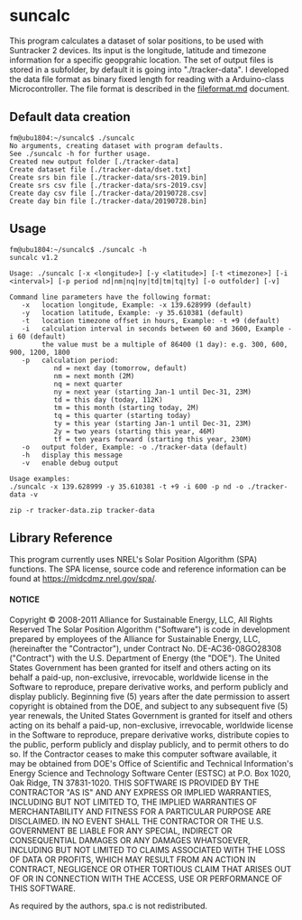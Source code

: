 # suncalc

This program calculates a dataset of solar positions, to be used with Suntracker 2 devices. Its input is the longitude, latitude and timezone information for a specific geopgrahic location. The set of output files is stored in a subfolder, by default it is going into "./tracker-data". I developed the data file format as binary fixed length for reading with a Arduino-class Microcontroller. The file format is described in the [fileformat.md](./fileformat.md) document.

## Default data creation

```
fm@ubu1804:~/suncalc$ ./suncalc
No arguments, creating dataset with program defaults.
See ./suncalc -h for further usage.
Created new output folder [./tracker-data]
Create dataset file [./tracker-data/dset.txt]
Create srs bin file [./tracker-data/srs-2019.bin]
Create srs csv file [./tracker-data/srs-2019.csv]
Create day csv file [./tracker-data/20190728.csv]
Create day bin file [./tracker-data/20190728.bin]
```

## Usage
```
fm@ubu1804:~/suncalc$ ./suncalc -h
suncalc v1.2

Usage: ./suncalc [-x <longitude>] [-y <latitude>] [-t <timezone>] [-i <interval>] [-p period nd|nm|nq|ny|td|tm|tq|ty] [-o outfolder] [-v]

Command line parameters have the following format:
   -x   location longitude, Example: -x 139.628999 (default)
   -y   location latitude, Example: -y 35.610381 (default)
   -t   location timezone offset in hours, Example: -t +9 (default)
   -i   calculation interval in seconds between 60 and 3600, Example -i 60 (default)
        the value must be a multiple of 86400 (1 day): e.g. 300, 600, 900, 1200, 1800
   -p   calculation period:
           nd = next day (tomorrow, default)
           nm = next month (2M)
           nq = next quarter
           ny = next year (starting Jan-1 until Dec-31, 23M)
           td = this day (today, 112K)
           tm = this month (starting today, 2M)
           tq = this quarter (starting today)
           ty = this year (starting Jan-1 until Dec-31, 23M)
           2y = two years (starting this year, 46M)
           tf = ten years forward (starting this year, 230M)
   -o   output folder, Example: -o ./tracker-data (default)
   -h   display this message
   -v   enable debug output

Usage examples:
./suncalc -x 139.628999 -y 35.610381 -t +9 -i 600 -p nd -o ./tracker-data -v

zip -r tracker-data.zip tracker-data
```
## Library Reference

This program currently uses NREL's Solar Position Algorithm (SPA) functions.
The SPA license, source code and reference information can be found at
https://midcdmz.nrel.gov/spa/.

#### NOTICE 

Copyright © 2008-2011 Alliance for Sustainable Energy, LLC, All Rights Reserved
The Solar Position Algorithm ("Software") is code in development prepared by employees of the Alliance for Sustainable Energy, LLC, (hereinafter the "Contractor"), under Contract No. DE-AC36-08GO28308 ("Contract") with the U.S. Department of Energy (the "DOE"). The United States Government has been granted for itself and others acting on its behalf a paid-up, non-exclusive, irrevocable, worldwide license in the Software to reproduce, prepare derivative works, and perform publicly and display publicly. Beginning five (5) years after the date permission to assert copyright is obtained from the DOE, and subject to any subsequent five (5) year renewals, the United States Government is granted for itself and others acting on its behalf a paid-up, non-exclusive, irrevocable, worldwide license in the Software to reproduce, prepare derivative works, distribute copies to the public, perform publicly and display publicly, and to permit others to do so. If the Contractor ceases to make this computer software available, it may be obtained from DOE's Office of Scientific and Technical Information's Energy Science and Technology Software Center (ESTSC) at P.O. Box 1020, Oak Ridge, TN 37831-1020. THIS SOFTWARE IS PROVIDED BY THE CONTRACTOR "AS IS" AND ANY EXPRESS OR IMPLIED WARRANTIES, INCLUDING BUT NOT LIMITED TO, THE IMPLIED WARRANTIES OF MERCHANTABILITY AND FITNESS FOR A PARTICULAR PURPOSE ARE DISCLAIMED. IN NO EVENT SHALL THE CONTRACTOR OR THE U.S. GOVERNMENT BE LIABLE FOR ANY SPECIAL, INDIRECT OR CONSEQUENTIAL DAMAGES OR ANY DAMAGES WHATSOEVER, INCLUDING BUT NOT LIMITED TO CLAIMS ASSOCIATED WITH THE LOSS OF DATA OR PROFITS, WHICH MAY RESULT FROM AN ACTION IN CONTRACT, NEGLIGENCE OR OTHER TORTIOUS CLAIM THAT ARISES OUT OF OR IN CONNECTION WITH THE ACCESS, USE OR PERFORMANCE OF THIS SOFTWARE. 

As required by the authors, spa.c is not redistributed.
